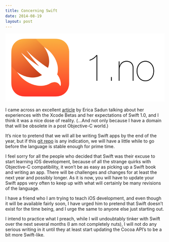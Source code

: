 ```yaml
---
title: Concerning Swift
date: 2014-08-19
layout: post
---
```


![swift 1-point-no][3]

I came across an excellent [article][1] by Erica Sadun talking about her
experiences with the Xcode Betas and her expectations of Swift 1.0, and I think
it was a nice dose of reality. (…And not only because I have a domain that will
be obsolete in a post Objective-C world.)

It’s nice to pretend that we will all be writing Swift apps by the end of the
year, but if this [git repo][2] is any indication, we will have a little while
to go before the language is stable enough for prime time.

I feel sorry for all the people who decided that Swift was their excuse to start
learning iOS development, because of all the strange quirks with Objective-C
compatibility, it won’t be as easy as picking up a Swift book and writing an
app. There will be challenges and changes for at least the next year and
possibly longer. As it is now, you will have to update your Swift apps very
often to keep up with what will certainly be many revisions of the language.

I have a friend who I am trying to teach iOS development, and even though it
will be available fairly soon, I have urged him to pretend that Swift doesn’t
exist for the time being, and I urge the same to anyone else just starting out.

I intend to practice what I preach, while I will undoubtably tinker with Swift
over the next several months (I am not completely nuts), I will not do any
serious writing in it until they at least start updating the Cocoa API’s to be
a bit more Swift-like.

[1]: https://ericasadun.com/2014/08/11/swift-what-does-1-0-mean/
[2]: https://github.com/ksm/SwiftInFlux
[3]: /images/Swift-no-Banner.png
